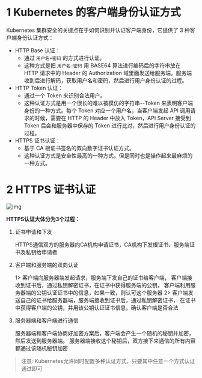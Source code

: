 
# 1 Kubernetes 的客户端身份认证方式

 Kubernetes 集群安全的关键点在于如何识别并认证客户端身份，它提供了 3 种客户端身份认证方式：

- HTTP Base 认证：
    - 通过 `用户名+密码` 的方式进行认证。
    - 这种方式是把 `用户名:密码` 用 BASE64 算法进行编码后的字符串放在 HTTP 请求中的 Header 的 Authorization 域里面发送给服务端。服务端收到后进行解码，获取用户名和密码，然后进行用户身份认证的过程。
- HTTP Token 认证：
    - 通过一个 Token 来识别合法用户。
    - 这种认证方式是用一个很长的难以被模仿的字符串--Token 来表明客户端身份的一种方式。每个 Token 对应一个用户名，当客户端发起 API 调用请求的时候，需要在 HTTP 的 Header 中放入 Token，API Server 接受到 Token 后会和服务器中保存的 Token 进行比对，然后进行用户身份认证的过程。
- HTTPS 证书认证：
    - 基于 CA 根证书签名的双向数字证书认证方式。
    - 这种认证方式是安全性最高的一种方式，但是同时也是操作起来最麻烦的一种方式。



# 2 HTTPS 证书认证

![img](https://gitee.com/yooome/golang/raw/main/22-k8s%E8%AF%A6%E7%BB%86%E6%95%99%E7%A8%8B-%E8%B0%83%E6%95%B4%E7%89%88/Kubenetes.assets/image-20200518211037434.png)


**HTTPS认证大体分为3个过程：**

1. 证书申请和下发
    
      HTTPS通信双方的服务器向CA机构申请证书，CA机构下发根证书、服务端证书及私钥给申请者
    
2. 客户端和服务端的双向认证
    
      1> 客户端向服务器端发起请求，服务端下发自己的证书给客户端，
         客户端接收到证书后，通过私钥解密证书，在证书中获得服务端的公钥，
         客户端利用服务器端的公钥认证证书中的信息，如果一致，则认可这个服务器
      2> 客户端发送自己的证书给服务器端，服务端接收到证书后，通过私钥解密证书，
         在证书中获得客户端的公钥，并用该公钥认证证书信息，确认客户端是否合法
    
3. 服务器端和客户端进行通信
    
      服务器端和客户端协商好加密方案后，客户端会产生一个随机的秘钥并加密，然后发送到服务器端。
      服务器端接收这个秘钥后，双方接下来通信的所有内容都通过该随机秘钥加密
    

> 注意: Kubernetes允许同时配置多种认证方式，只要其中任意一个方式认证通过即可
  

